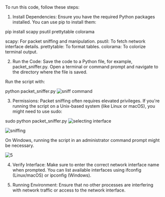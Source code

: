 To run this code, follow these steps:

1. Install Dependencies:
Ensure you have the required Python packages installed. You can use pip to install them:

pip install scapy psutil prettytable colorama

scapy: For packet sniffing and manipulation.
psutil: To fetch network interface details.
prettytable: To format tables.
colorama: To colorize terminal output.

2. Run the Code:
Save the code to a Python file, for example, packet_sniffer.py. Open a terminal or command prompt and navigate to the directory where the file is saved.

Run the script with:

python packet_sniffer.py
![sniff command](https://github.com/user-attachments/assets/43914763-93af-40a2-b577-7edc2f6c4508)


3. Permissions:
Packet sniffing often requires elevated privileges. If you're running the script on a Unix-based system (like Linux or macOS), you might need to use sudo:

sudo python packet_sniffer.py
![selecting interface](https://github.com/user-attachments/assets/a7f4c8f3-42fd-4255-9614-0dbab8a44d07)

![sniffing](https://github.com/user-attachments/assets/f07509a1-8d71-4a81-bc38-cf5587bab2be)

On Windows, running the script in an administrator command prompt might be necessary.

![5](https://github.com/user-attachments/assets/a12c8d4c-f8db-4f76-98bb-c0c38f143dbe)


4. Verify Interface:
Make sure to enter the correct network interface name when prompted. You can list available interfaces using ifconfig (Linux/macOS) or ipconfig (Windows).


5. Running Environment:
Ensure that no other processes are interfering with network traffic or access to the network interface.
